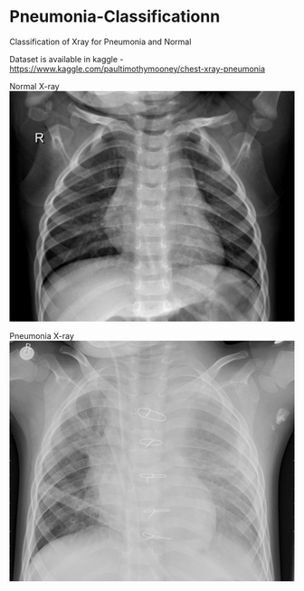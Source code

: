 # Pneumonia-Classificationn
Classification of Xray for Pneumonia and Normal

Dataset is available in kaggle - https://www.kaggle.com/paultimothymooney/chest-xray-pneumonia 

Normal X-ray
![normal](https://github.com/sainathdevulapalli/Pneumonia-Classificationn/blob/master/normal.jpeg?raw=True)

Pneumonia X-ray
![pneumonia](https://github.com/sainathdevulapalli/Pneumonia-Classificationn/blob/master/pneumonia.jpeg?raw=True)
